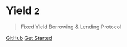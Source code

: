 <!-- _coverpage.md -->

# Yield <small>2</small>

> Fixed Yield Borrowing & Lending Protocol

[GitHub](https://github.com/docsifyjs/docsify/)
[Get Started](#docsify)
